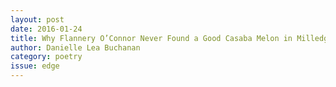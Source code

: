 ```yaml
---
layout: post 
date: 2016-01-24
title: Why Flannery O’Connor Never Found a Good Casaba Melon in Milledgeville, Georgia
author: Danielle Lea Buchanan
category: poetry
issue: edge
---
```

